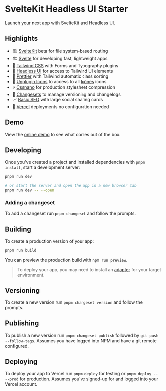 # SvelteKit Headless UI Starter

Launch your next app with SvelteKit and Headless UI.

## Highlights

- 🏗️ [SvelteKit](https://kit.svelte.dev/) beta for file system-based routing
- 🏗️ [Svelte](https://svelte.dev/) for developing fast, lightweight apps
- 🎨 [Tailwind CSS](https://tailwindcss.com/) with Forms and Typography plugins
- 🧪 [Headless UI](https://headlessui.dev/) for access to Tailwind UI elements
- 💄 [Prettier](https://prettier.io/) with Tailwind automatic class sorting
- 🚩 [Unplugin Icons](https://github.com/antfu/unplugin-icons) to access to all [Icônes](https://icones.js.org/) icons
- ⚡️ [Cssnano](https://cssnano.co/) for production stylesheet compression
- 🦋 [Changesets](https://github.com/changesets/changesets) to manage versioning and changelogs
- 📈 [Basic SEO](https://github.com/oekazuma/svelte-meta-tags) with large social sharing cards
- 🚀 [Vercel](https://vercel.com/) deployments no configuration needed

## Demo

View the [online demo](https://sveltekit-headlessui-starter.vercel.app) to see what comes out of the box.

## Developing

Once you've created a project and installed dependencies with `pnpm install`, start a development server:

```bash
pnpm run dev

# or start the server and open the app in a new browser tab
pnpm run dev -- --open
```

### Adding a changeset

To add a changeset run `pnpm changeset` and follow the prompts.

## Building

To create a production version of your app:

```bash
pnpm run build
```

You can preview the production build with `npm run preview`.

> To deploy your app, you may need to install an [adapter](https://kit.svelte.dev/docs/adapters) for your target environment.

## Versioning

To create a new version run `pnpm changeset version` and follow the prompts.

## Publishing

To publish a new version run `pnpm changeset publish` followed by `git push --follow-tags`. Assumes you have logged into NPM and have a git remote configured.

## Deploying

To deploy your app to Vercel run `pnpm deploy` for testing or `pnpm deploy -- --prod` for production. Assumes you've signed-up for and logged into your Vercel account.
